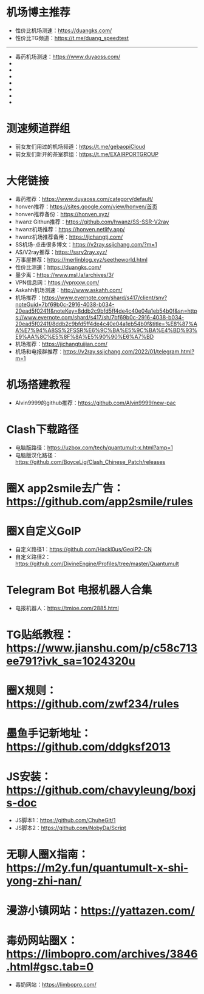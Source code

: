 # 机场博主推荐
* 性价比机场测速：https://duangks.com/
* 性价比TG频道：https://t.me/duang_speedtest
* * * * *
* 毒药机场测速：https://www.duyaoss.com/
* 
* 
* 
* 
* 
* 
* 
# 测速频道群组
* 前女友们用过的机场频道：https://t.me/gebaopiCloud
* 前女友们新开的茶室群组：https://t.me/EXAIRPORTGROUP

# 大佬链接
* 毒药推荐：https://www.duyaoss.com/category/default/
* honven推荐：https://sites.google.com/view/honven/首页
* honven推荐备份：https://honven.xyz/
* hwanz Githun推荐：https://github.com/hwanz/SS-SSR-V2ray
* hwanz机场推荐：https://honven.netlify.app/
* hwanz机场推荐备用：https://jichangtj.com/
* SS机场-点击很多博文：https://v2ray.ssjichang.com/?m=1
* AS/V2ray推荐：https://ssrv2ray.xyz/
* 万事屋推荐：https://merlinblog.xyz/seetheworld.html
* 性价比测速：https://duangks.com/
* 墨少离：https://www.msl.la/archives/3/
* VPN信息网：https://vpnxxw.com/
* Askahh机场测速：http://www.askahh.com/
* 机场推荐：https://www.evernote.com/shard/s417/client/snv?noteGuid=7bf69b0c-2916-4038-b034-20ead5f0241f&noteKey=8ddb2c9bfd5ff4de4c40e04a1eb54b0f&sn=https://www.evernote.com/shard/s417/sh/7bf69b0c-2916-4038-b034-20ead5f0241f/8ddb2c9bfd5ff4de4c40e04a1eb54b0f&title=%E8%87%AA%E7%94%A8SS%2FSSR%E6%9C%BA%E5%9C%BA%E4%BD%93%E9%AA%8C%E5%8F%8A%E5%90%90%E6%A7%BD
* 机场推荐：https://jichangtuijian.com/
* 机场和电报群推荐：https://v2ray.ssjichang.com/2022/01/telegram.html?m=1
# 机场搭建教程
* Alvin9999的github推荐：https://github.com/Alvin9999/new-pac

# Clash下载路径
* 电脑版路径：https://uzbox.com/tech/quantumult-x.html?amp=1
* 电脑版汉化路径：https://github.com/BoyceLig/Clash_Chinese_Patch/releases
# 圈X app2smile去广告：https://github.com/app2smile/rules
# 圈X自定义GoIP
* 自定义路径1：https://github.com/Hackl0us/GeoIP2-CN
* 自定义路径2：https://github.com/DivineEngine/Profiles/tree/master/Quantumult
# Telegram Bot 电报机器人合集
* 电报机器人：https://tmioe.com/2885.html
# TG贴纸教程：https://www.jianshu.com/p/c58c713ee791?ivk_sa=1024320u
# 圈X规则：https://github.com/zwf234/rules
# 墨鱼手记新地址：https://github.com/ddgksf2013
# JS安装：https://github.com/chavyleung/boxjs-doc
* JS脚本1：https://github.com/ChuheGit/1
* JS脚本2：https://github.com/NobyDa/Script
# 无聊人圈X指南：https://m2y.fun/quantumult-x-shi-yong-zhi-nan/
# 漫游小镇网站：https://yattazen.com/
# 毒奶网站圈X：https://limbopro.com/archives/3846.html#gsc.tab=0
* 毒奶网站：https://limbopro.com/
